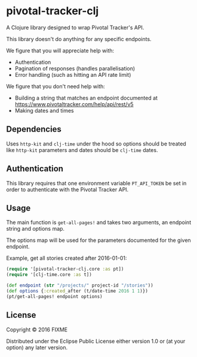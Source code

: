 # pivotal-tracker-clj

A Clojure library designed to wrap Pivotal Tracker's API.

This library doesn't do anything for any specific endpoints.

We figure that you will appreciate help with:
- Authentication
- Pagination of responses (handles parallelisation)
- Error handling (such as hitting an API rate limit)

We figure that you don't need help with:
- Building a string that matches an endpoint documented at https://www.pivotaltracker.com/help/api/rest/v5
- Making dates and times

## Dependencies

Uses `http-kit` and `clj-time` under the hood so options should be treated like `http-kit` parameters and dates should be `clj-time` dates.

## Authentication

This library requires that one environment variable `PT_API_TOKEN` be set in order to authenticate with the Pivotal Tracker API.

## Usage

The main function is `get-all-pages!` and takes two arguments, an endpoint string and options map.

The options map will be used for the parameters documented for the given endpoint.

Example, get all stories created after 2016-01-01:

```clojure
(require '[pivotal-tracker-clj.core :as pt])
(require '[clj-time.core :as t])

(def endpoint (str "/projects/" project-id "/stories"))
(def options {:created_after (t/date-time 2016 1 1)})
(pt/get-all-pages! endpoint options)
```

## License

Copyright © 2016 FIXME

Distributed under the Eclipse Public License either version 1.0 or (at
your option) any later version.
